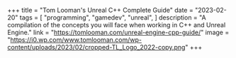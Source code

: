 +++
title = "Tom Looman's Unreal C++ Complete Guide"
date = "2023-02-20"
tags = [
    "programming",
    "gamedev",
    "unreal",
]
description = "A compilation of the concepts you will face when working in C++ and Unreal Engine."
link = "https://tomlooman.com/unreal-engine-cpp-guide/"
image = "https://i0.wp.com/www.tomlooman.com/wp-content/uploads/2023/02/cropped-TL_Logo_2022-copy.png"
+++